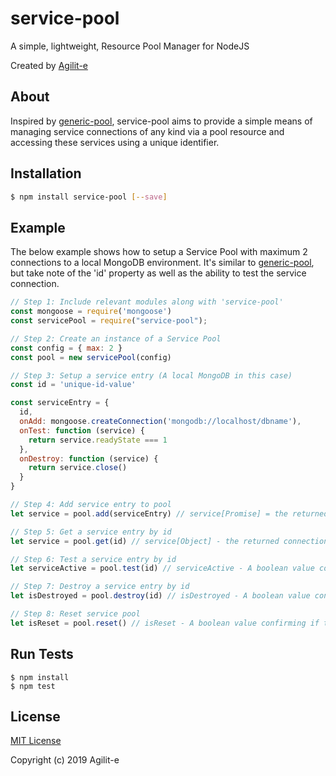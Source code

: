 # service-pool
A simple, lightweight, Resource Pool Manager for NodeJS

Created by [Agilit-e](https://agilite.io)

## About

Inspired by [generic-pool](https://www.npmjs.com/package/generic-pool), service-pool aims to provide a simple means of managing service connections of any kind via a pool resource and accessing these services using a unique identifier.

## Installation

```sh
$ npm install service-pool [--save]
```

## Example

The below example shows how to setup a Service Pool with maximum 2 connections to a local MongoDB environment. It's similar to [generic-pool](https://www.npmjs.com/package/generic-pool), but take note of the 'id' property as well as the ability to test the service connection.

```js
// Step 1: Include relevant modules along with 'service-pool'
const mongoose = require('mongoose')
const servicePool = require("service-pool");

// Step 2: Create an instance of a Service Pool
const config = { max: 2 }
const pool = new servicePool(config)

// Step 3: Setup a service entry (A local MongoDB in this case)
const id = 'unique-id-value'

const serviceEntry = {
  id,
  onAdd: mongoose.createConnection('mongodb://localhost/dbname'),
  onTest: function (service) {
    return service.readyState === 1
  },
  onDestroy: function (service) {
    return service.close()
  }
}

// Step 4: Add service entry to pool
let service = pool.add(serviceEntry) // service[Promise] = the returned connection to MongoDb in this case

// Step 5: Get a service entry by id
let service = pool.get(id) // service[Object] - the returned connection to MongoDb in this case

// Step 6: Test a service entry by id
let serviceActive = pool.test(id) // serviceActive - A boolean value confirming if the service is active

// Step 7: Destroy a service entry by id
let isDestroyed = pool.destroy(id) // isDestroyed - A boolean value confirming if the service was removed. null is returned if there was a problem

// Step 8: Reset service pool
let isReset = pool.reset() // isReset - A boolean value confirming if the service pool was reset and cleared of service entries
```

## Run Tests

    $ npm install
    $ npm test

## License

[MIT License](https://github.com/agilitehub/node-service-pool/blob/master/LICENSE)

Copyright (c) 2019 Agilit-e